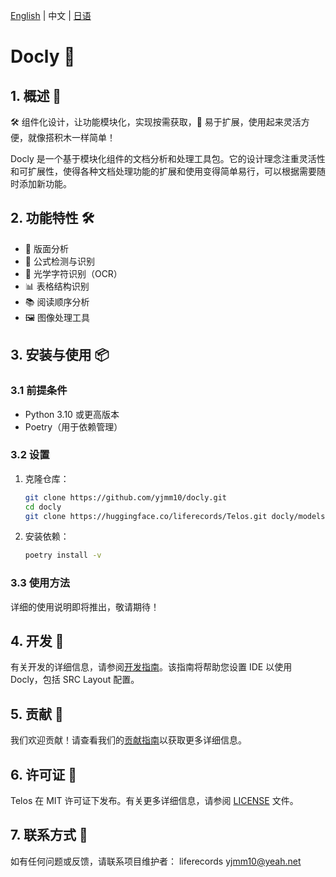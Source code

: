 [English](README.md) | 中文 | [日语]()

# Docly 🚀

## 1. 概述 🌟

🛠️ 组件化设计，让功能模块化，实现按需获取，🚀 易于扩展，使用起来灵活方便，就像搭积木一样简单！

Docly 是一个基于模块化组件的文档分析和处理工具包。它的设计理念注重灵活性和可扩展性，使得各种文档处理功能的扩展和使用变得简单易行，可以根据需要随时添加新功能。

## 2. 功能特性 🛠️

- 📄 版面分析
- 🔢 公式检测与识别
- 📝 光学字符识别（OCR）
- 📊 表格结构识别
- 📚 阅读顺序分析
- 🖼️ 图像处理工具

## 3. 安装与使用 📦

### 3.1 前提条件

- Python 3.10 或更高版本
- Poetry（用于依赖管理）

### 3.2 设置

1. 克隆仓库：
   ```bash
   git clone https://github.com/yjmm10/docly.git
   cd docly
   git clone https://huggingface.co/liferecords/Telos.git docly/models
   ```

2. 安装依赖：
   ```bash
   poetry install -v
   ```

### 3.3 使用方法

详细的使用说明即将推出，敬请期待！

## 4. 开发 🔬

有关开发的详细信息，请参阅[开发指南](./docs/development.md)。该指南将帮助您设置 IDE 以使用 Docly，包括 SRC Layout 配置。

## 5. 贡献 🤝

我们欢迎贡献！请查看我们的[贡献指南](CONTRIBUTING.md)以获取更多详细信息。

## 6. 许可证 📄

Telos 在 MIT 许可证下发布。有关更多详细信息，请参阅 [LICENSE](LICENSE) 文件。

## 7. 联系方式 📧

如有任何问题或反馈，请联系项目维护者：
liferecords <yjmm10@yeah.net>